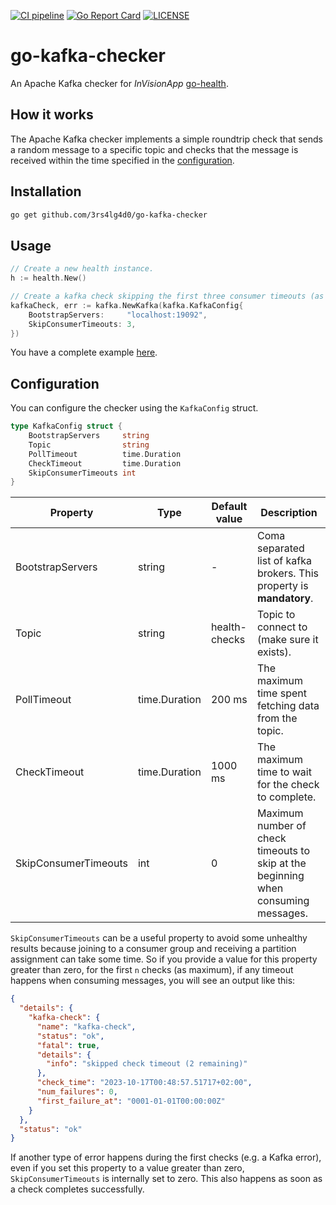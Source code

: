 [![CI pipeline](https://github.com/3rs4lg4d0/go-kafka-checker/actions/workflows/ci.yaml/badge.svg)](https://github.com/3rs4lg4d0/go-kafka-checker/actions/workflows/ci.yaml)
[![Go Report Card](https://goreportcard.com/badge/github.com/3rs4lg4d0/go-kafka-checker)](https://goreportcard.com/report/github.com/3rs4lg4d0/go-kafka-checker)
[![LICENSE](https://img.shields.io/badge/license-MIT-blue.svg)](LICENSE)

# go-kafka-checker

An Apache Kafka checker for *InVisionApp* [go-health](https://github.com/InVisionApp/go-health).

## How it works

The Apache Kafka checker implements a simple roundtrip check that sends a random message to a specific topic and checks that the message is received within the time specified in the [configuration](#configuration).

## Installation

```bash
go get github.com/3rs4lg4d0/go-kafka-checker
```

## Usage

```go
// Create a new health instance.
h := health.New()

// Create a kafka check skipping the first three consumer timeouts (as maximum) if any.
kafkaCheck, err := kafka.NewKafka(kafka.KafkaConfig{
	BootstrapServers:     "localhost:19092",
	SkipConsumerTimeouts: 3,
})
```

You have a complete example [here](internal/example.go).

## Configuration

You can configure the checker using the `KafkaConfig` struct.

```go
type KafkaConfig struct {
    BootstrapServers     string
    Topic                string
    PollTimeout          time.Duration
    CheckTimeout         time.Duration
    SkipConsumerTimeouts int
}
```

| Property | Type | Default value | Description |
| --- | --- | --- | ---- |
| BootstrapServers | string | - | Coma separated list of kafka brokers. This property is **mandatory**. |
| Topic | string | health-checks | Topic to connect to (make sure it exists). |
| PollTimeout | time.Duration | 200 ms | The maximum time spent fetching data from the topic. |
| CheckTimeout | time.Duration | 1000 ms | The maximum time to wait for the check to complete. |
| SkipConsumerTimeouts | int | 0 | Maximum number of check timeouts to skip at the beginning when consuming messages. |

`SkipConsumerTimeouts` can be a useful property to avoid some unhealthy results because joining to a consumer group and receiving a partition assignment can take some time. So if you provide a value for this property greater than zero, for the first `n` checks (as maximum), if any timeout happens when consuming messages, you will see an output like this:

```json
{
  "details": {
    "kafka-check": {
      "name": "kafka-check",
      "status": "ok",
      "fatal": true,
      "details": {
        "info": "skipped check timeout (2 remaining)"
      },
      "check_time": "2023-10-17T00:48:57.51717+02:00",
      "num_failures": 0,
      "first_failure_at": "0001-01-01T00:00:00Z"
    }
  },
  "status": "ok"
}
```

If another type of error happens during the first checks (e.g. a Kafka error), even if you set this property to a value greater than zero, `SkipConsumerTimeouts` is internally set to zero. This also happens as soon as a check completes successfully.